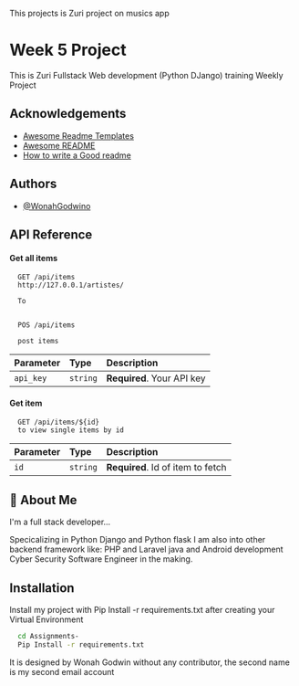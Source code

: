 This projects is Zuri project on musics app

# Week 5 Project
This is Zuri Fullstack Web development (Python DJango) training Weekly Project





## Acknowledgements

 - [Awesome Readme Templates](https://awesomeopensource.com/project/elangosundar/awesome-README-templates)
 - [Awesome README](https://github.com/matiassingers/awesome-readme)
 - [How to write a Good readme](https://bulldogjob.com/news/449-how-to-write-a-good-readme-for-your-github-project)


## Authors

- [@WonahGodwino](https://github.com/WonahGodwino)


## API Reference

#### Get all items

```http
  GET /api/items
  http://127.0.0.1/artistes/
  
  To 
  
```
```http
  POS /api/items
  
  post items

```

| Parameter | Type     | Description                |
| :-------- | :------- | :------------------------- |
| `api_key` | `string` | **Required**. Your API key |

#### Get item

```http
  GET /api/items/${id}
  to view single items by id
```

| Parameter | Type     | Description                       |
| :-------- | :------- | :-------------------------------- |
| `id`      | `string` | **Required**. Id of item to fetch |




## 🚀 About Me
I'm a full stack developer...

Specicalizing in Python Django and Python flask
I am also into other backend framework like:
PHP and Laravel
java and Android development
Cyber Security
Software Engineer in the making.
## Installation

Install my project with Pip Install -r requirements.txt after creating 
your Virtual Environment

```bash
  cd Assignments-
  Pip Install -r requirements.txt
```
    
It is designed by Wonah Godwin without any contributor, the second name is my second email account
